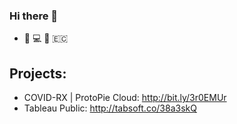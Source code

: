 ### Hi there 👋

- :guitar: :computer: :runner: 🇪🇨

## Projects: 
- COVID-RX | ProtoPie Cloud: http://bit.ly/3r0EMUr
- Tableau Public: http://tabsoft.co/38a3skQ

<!--
**eduardisrael/eduardisrael** is a ✨ _special_ ✨ repository because its `README.md` (this file) appears on your GitHub profile.

Here are some ideas to get you started:

- 🔭 I’m currently working on ...
- 🌱 I’m currently learning ...
- 👯 I’m looking to collaborate on ...
- 🤔 I’m looking for help with ...
- 💬 Ask me about ...
- 📫 How to reach me: ...
- 😄 Pronouns: ...
- ⚡ Fun fact: ...
-->

